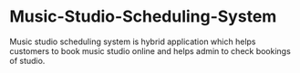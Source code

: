 # Music-Studio-Scheduling-System
Music studio scheduling system is hybrid application which helps customers to book music studio online and helps admin to check bookings of studio.
